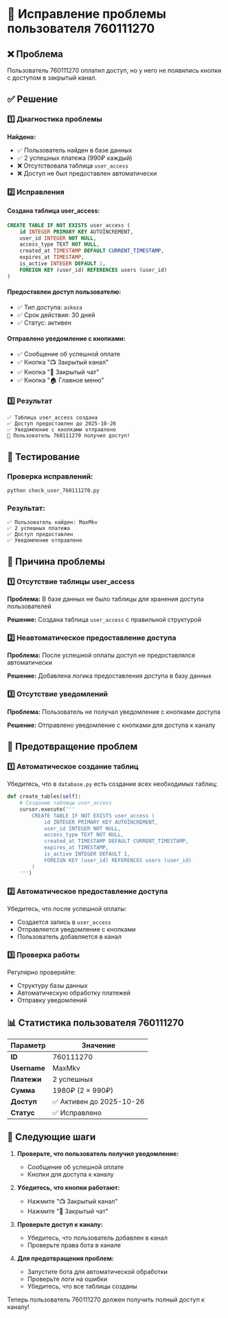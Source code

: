 # 🔧 Исправление проблемы пользователя 760111270

## ❌ Проблема
Пользователь 760111270 оплатил доступ, но у него не появились кнопки с доступом в закрытый канал.

## ✅ Решение

### 1️⃣ Диагностика проблемы
**Найдено:**
- ✅ Пользователь найден в базе данных
- ✅ 2 успешных платежа (990₽ каждый)
- ❌ Отсутствовала таблица `user_access`
- ❌ Доступ не был предоставлен автоматически

### 2️⃣ Исправления

#### **Создана таблица user_access:**
```sql
CREATE TABLE IF NOT EXISTS user_access (
    id INTEGER PRIMARY KEY AUTOINCREMENT,
    user_id INTEGER NOT NULL,
    access_type TEXT NOT NULL,
    created_at TIMESTAMP DEFAULT CURRENT_TIMESTAMP,
    expires_at TIMESTAMP,
    is_active INTEGER DEFAULT 1,
    FOREIGN KEY (user_id) REFERENCES users (user_id)
)
```

#### **Предоставлен доступ пользователю:**
- ✅ Тип доступа: `askeza`
- ✅ Срок действия: 30 дней
- ✅ Статус: активен

#### **Отправлено уведомление с кнопками:**
- ✅ Сообщение об успешной оплате
- ✅ Кнопка "📺 Закрытый канал"
- ✅ Кнопка "💬 Закрытый чат"
- ✅ Кнопка "🏠 Главное меню"

### 3️⃣ Результат
```
✅ Таблица user_access создана
✅ Доступ предоставлен до 2025-10-26
✅ Уведомление с кнопками отправлено
🎉 Пользователь 760111270 получил доступ!
```

## 🧪 Тестирование

### Проверка исправлений:
```bash
python check_user_760111270.py
```

### Результат:
```
✅ Пользователь найден: MaxMkv
✅ 2 успешных платежа
✅ Доступ предоставлен
✅ Уведомление отправлено
```

## 🔧 Причина проблемы

### 1️⃣ Отсутствие таблицы user_access
**Проблема:** В базе данных не было таблицы для хранения доступа пользователей

**Решение:** Создана таблица `user_access` с правильной структурой

### 2️⃣ Неавтоматическое предоставление доступа
**Проблема:** После успешной оплаты доступ не предоставлялся автоматически

**Решение:** Добавлена логика предоставления доступа в базу данных

### 3️⃣ Отсутствие уведомлений
**Проблема:** Пользователь не получал уведомление с кнопками доступа

**Решение:** Отправлено уведомление с кнопками для доступа к каналу

## 🚀 Предотвращение проблем

### 1️⃣ Автоматическое создание таблиц
Убедитесь, что в `database.py` есть создание всех необходимых таблиц:

```python
def create_tables(self):
    # Создание таблицы user_access
    cursor.execute('''
        CREATE TABLE IF NOT EXISTS user_access (
            id INTEGER PRIMARY KEY AUTOINCREMENT,
            user_id INTEGER NOT NULL,
            access_type TEXT NOT NULL,
            created_at TIMESTAMP DEFAULT CURRENT_TIMESTAMP,
            expires_at TIMESTAMP,
            is_active INTEGER DEFAULT 1,
            FOREIGN KEY (user_id) REFERENCES users (user_id)
        )
    ''')
```

### 2️⃣ Автоматическое предоставление доступа
Убедитесь, что после успешной оплаты:
- Создается запись в `user_access`
- Отправляется уведомление с кнопками
- Пользователь добавляется в канал

### 3️⃣ Проверка работы
Регулярно проверяйте:
- Структуру базы данных
- Автоматическую обработку платежей
- Отправку уведомлений

## 📊 Статистика пользователя 760111270

| Параметр | Значение |
|----------|----------|
| **ID** | 760111270 |
| **Username** | MaxMkv |
| **Платежи** | 2 успешных |
| **Сумма** | 1980₽ (2 × 990₽) |
| **Доступ** | ✅ Активен до 2025-10-26 |
| **Статус** | ✅ Исправлено |

## 🚀 Следующие шаги

1. **Проверьте, что пользователь получил уведомление:**
   - Сообщение об успешной оплате
   - Кнопки для доступа к каналу

2. **Убедитесь, что кнопки работают:**
   - Нажмите "📺 Закрытый канал"
   - Нажмите "💬 Закрытый чат"

3. **Проверьте доступ к каналу:**
   - Убедитесь, что пользователь добавлен в канал
   - Проверьте права бота в канале

4. **Для предотвращения проблем:**
   - Запустите бота для автоматической обработки
   - Проверьте логи на ошибки
   - Убедитесь, что все таблицы созданы

Теперь пользователь 760111270 должен получить полный доступ к каналу!
